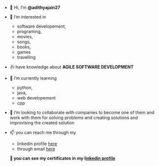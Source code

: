 - 👋 Hi, I’m **@adithyajain27**
- 👀 I’m interested in
  * software developement,
  * programing,
  * movies,
  * songs,
  * books,
  * games
  * travelling
    
- ✌️i have knowledge about **AGILE SOFTWARE DEVELOPMENT** 
   
    
- 🌱 I’m currently learning
  * python,
  * java,
  * web developement
  * cpp

    
- 💞️ I’m looking to
     collaborate with companies to become one of them and work with them for solving problems and creating solutions and improvising the created solution

  
- 📫 you can reach me through my
  * linkedin profile [here](linkedin.com/in/adithya-jain-m-s)
  * through email [here](adithyajain27@gmail.com)
  
  
  **👀 you can see my certificates in my l[inkedin profile](linkedin.com/in/adithya-jain-m-s)**
 
    

<!---
adithyajain27/adithyajain27 is a ✨ special ✨ repository because its `README.md` (this file) appears on your GitHub profile.
You can click the Preview link to take a look at your changes.
--->
